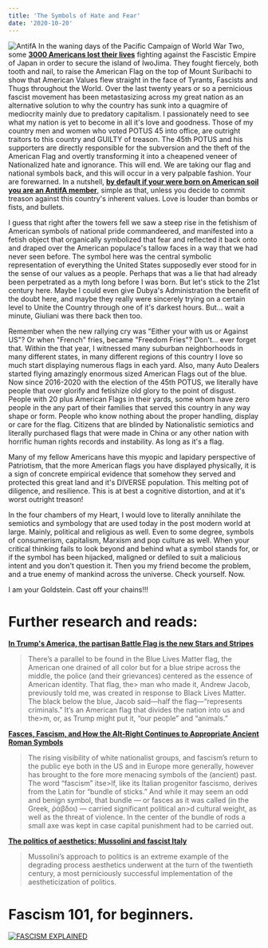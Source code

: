 ```yaml
---
title: 'The Symbols of Hate and Fear'
date: '2020-10-20'
---
```


![AntifA](/images/og_us_antifa.jpg "Never gonna be safe")
In the waning days of the Pacific Campaign of World War Two, some [**3000 Americans lost their lives**](https://en.wikipedia.org/wiki/Iwo_Jima#Battle_of_Iwo_Jima) fighting against the Fascistic Empire of Japan in order to secure the island of IwoJima. They fought fiercely, both tooth and nail, to raise the American Flag on the top of Mount Suribachi to show that American Values flew straight in the face of Tyrants, Fascists and Thugs throughout the World. Over the last twenty years or so a pernicious fascist movement has been metastasizing across my great nation as an alternative solution to why the country has sunk into a quagmire of mediocrity mainly due to predatory capitalism. I passionately need to see what my nation is yet to become in all it's love and goodness. Those of my country  men and women who voted POTUS 45 into office, are outright traitors to this country and GUILTY of treason. The 45th POTUS and his supporters are directly responsible for the subversion and the theft of the American Flag and overtly transforming it into a cheapened veneer of Nationalized hate and ignorance. This will end. We are taking our flag and national symbols back, and this will occur in a very palpable fashion. Your are forewarned. In a nutshell, [**by default if your were born on American soil you are an AntifA member**](https://abcnews.go.com/Politics/wireStory/protest-arrests-show-regular-americans-urban-antifa-73709791), simple as that, unless you decide to commit treason against this country's inherent values. Love is louder than bombs or fists, and bullets.

I guess that right after the towers fell we saw a steep rise in the fetishism of American symbols of national pride commandeered, and manifested into a fetish object that organically symbolized that fear and reflected it back
onto and draped over the American populace's tallow faces in a way that we had never seen before. The symbol here was the central symbolic representation of everything the United States supposedly ever stood for in the sense of our
values as a people. Perhaps that was a lie that had already been perpetrated as a myth long before I was born. But let's stick to the 21st century here. Maybe I could even give Dubya's Administration the benefit of the doubt here, and
maybe they really were sincerely trying on a certain level to Unite the Country through one of it's darkest hours. But... wait a minute, Giuliani was there back then too.

Remember when the new rallying cry was "Either your with us or Against US"? Or when "French" fries, became "Freedom Fries"? Don't... ever forget that. Within the that year, I witnessed many suburban neighborhoods in many different states, in
many different regions of this country I love so much start displaying numerous flags in each yard. Also, many Auto Dealers started flying amazingly enormous sized American Flags out of the blue. Now since 2016-2020 with the election of the 45th POTUS, we literally have people that over glorify and fetishize old glory to the point of disgust. People with 20 plus American Flags in their yards, some whom have zero people in the any part of their families that served this
country in any way shape or form. People who know nothing about the proper handling, display or care for the flag. Citizens that are blinded by Nationalistic semiotics and literally purchased flags that were made in China or any other nation with horrific human rights records and instability. As long as it's a flag.

Many of my fellow Americans have this myopic and lapidary perspective of Patriotism, that the more American flags you have displayed physically, it is a sign of concrete empirical evidence that somehow they served and protected this
great land and it's DIVERSE population. This melting pot of diligence, and resilience. This is at best a cognitive distortion, and at it's worst outright treason!

In the four chambers of my Heart, I would love to literally annihilate the semiotics and symbology that are used today in the post modern world at large. Mainly, political and religious as well. Even to some degree, symbols of consumerism, capitalism, Marxism and pop culture as well. When your critical thinking fails to look beyond and behind what a symbol stands for, or if the symbol has been hijacked, maligned or defiled to suit a malicious intent and you don't question it. Then you my friend become the problem, and a true enemy of mankind across the universe. Check yourself. Now.

I am your Goldstein. Cast off your chains!!!

# Further research and reads:

[**In Trump's America, the partisan Battle Flag is the new Stars and Stripes**](https://www.vanityfair.com/news/2020/09/trump-partisan-battle-flag-is-the-new-stars-and-stripes)

>There’s a parallel to be found in the Blue Lives Matter flag, the American one drained of all color but for a blue stripe across the middle, the police (and their grievances) centered as the essence of American identity. That flag, the> man who made it, Andrew Jacob, previously told me, was created in response to Black Lives Matter. The black below the blue, Jacob said—half the flag—“represents criminals.” It’s an American flag that divides the nation into us and the>m, or, as Trump might put it, “our people” and “animals.”

[**Fasces, Fascism, and How the Alt-Right Continues to Appropriate Ancient Roman Symbols**](https://hyperallergic.com/459504/fasces-fascism-and-how-the-alt-right-continues-to-appropriate-ancient-roman-symbols/)

>The rising visibility of white nationalist groups, and fascism’s return to the public eye both in the US and in Europe more generally, however has brought to the fore more menacing symbols of the (ancient) past. The word “fascism” itse>lf, like its Italian progenitor fascismo, derives from the Latin for “bundle of sticks.” And while it may seem an odd and benign symbol, that bundle — or fasces as it was called (in the Greek, ῥάβδοι) — carried significant political an>d cultural weight, as well as the threat of violence. In the center of the bundle of rods a small axe was kept in case capital punishment had to be carried out.

[**The politics of aesthetics: Mussolini and fascist Italy**](https://www.opendemocracy.net/en/politics-of-aesthetics-mussolini-and-fascist-italy/)

> Mussolini’s approach to politics is an extreme example of the degrading process aesthetics underwent at the turn of the twentieth century, a most perniciously successful implementation of the aestheticization of politics. 

# Fascism 101, for beginners.

[![**FASCISM EXPLAINED**](http://img.youtube.com/vi/tQlMtoDp8ks/0.jpg)](http://www.youtube.com/watch?v=tQlMtoDp8ks "FASCISM EXPLAINED")